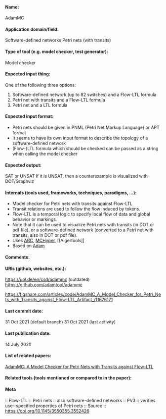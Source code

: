 #### Name:
AdamMC

#### Application domain/field:
Software-defined networks
Petri nets (with transits)

#### Type of tool (e.g. model checker, test generator):
Model checker

#### Expected input thing:
One of the following three options:

1. Software-defined network (up to 82 switches) and a Flow-LTL formula
2. Petri net with transits and a Flow-LTL formula
3. Petri net and a LTL formula

#### Expected input format:
- Petri nets should be given in PNML (Petri Net Markup Language) or APT format
- It seems to have its own input format to describe the topology of a software-defined network
- (Flow-)LTL formula which should be checked can be passed as a string when calling the model checker

#### Expected output:
SAT or UNSAT
If it is UNSAT, then a counterexample is visualized with DOT/Graphviz

#### Internals (tools used, frameworks, techniques, paradigms, ...):
- Model checker for Petri nets with transits against Flow-LTL
- Transit relations are used to follow the flow induced by tokens.
- Flow-LTL is a temporal logic to specify local flow of data and global behavior or markings.
- Note that it can be used to visualize Petri nets with transits (in DOT or pdf file), or a software-defined network (converted to a Petri net with transits, also in DOT or pdf file).
- Uses [ABC](../Frameworks/ABC.md), [MCHyper](MCHyper.md), [[Aigertools]]
- Based on [Adam](../Frameworks/Adam.md)

#### Comments:

#### URIs (github, websites, etc.):
https://uol.de/en/csd/adammc (outdated)
https://github.com/adamtool/adammc

https://figshare.com/articles/code/AdamMC_A_Model_Checker_for_Petri_Nets_with_Transits_against_Flow-LTL_Artifact_/11676171

#### Last commit date:
31 Oct 2021 (default branch)
31 Oct 2021 (last activity)

#### Last publication date:
14 July 2020

#### List of related papers:
[AdamMC: A Model Checker for Petri Nets with Transits against Flow-LTL](https://doi.org/10.1007/978-3-030-53291-8_5)

#### Related tools (tools mentioned or compared to in the paper):

#### Meta
:: Flow-LTL
:: Petri nets :: also software-defined networks
:: PV3 :: verifies user-specified properties of Petri nets
:: Source :: https://doi.org/10.1145/3550355.3552426
